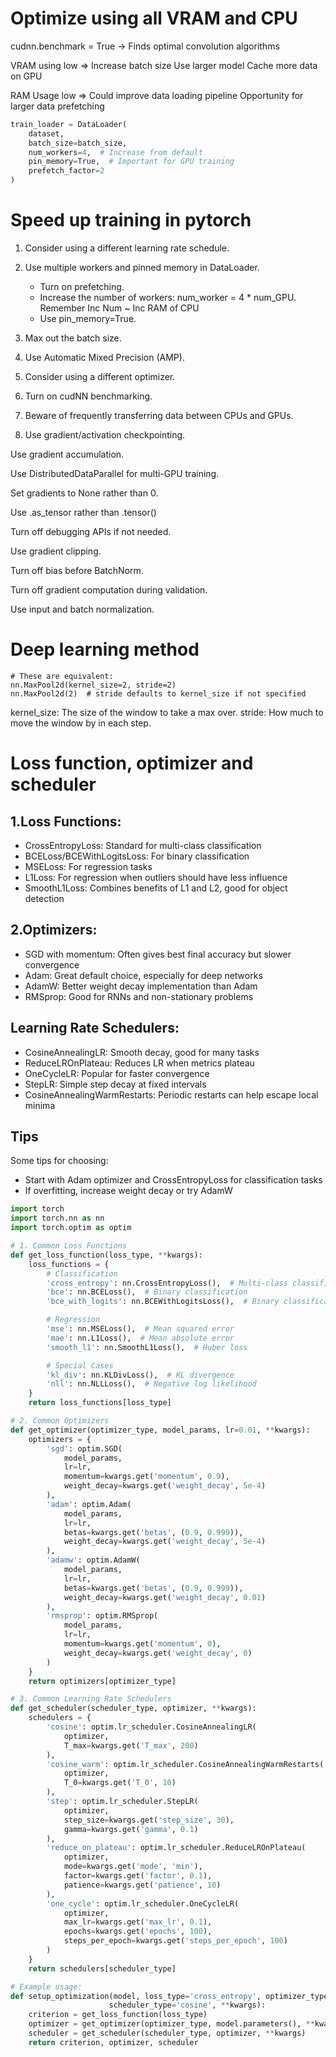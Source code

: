 # Optimize using all VRAM and CPU

cudnn.benchmark = True -> Finds optimal convolution algorithms

VRAM using low =>
Increase batch size
Use larger model
Cache more data on GPU

RAM Usage low =>
Could improve data loading pipeline
Opportunity for larger data prefetching

```python
train_loader = DataLoader(
    dataset,
    batch_size=batch_size,
    num_workers=4,  # Increase from default
    pin_memory=True,  # Important for GPU training
    prefetch_factor=2
)

```

# Speed up training in pytorch

1. Consider using a different learning rate schedule.

2. Use multiple workers and pinned memory in DataLoader.

   - Turn on prefetching.
   - Increase the number of workers: num_worker = 4 \* num_GPU. Remember Inc Num ~ Inc RAM of CPU
   - Use pin_memory=True.

3. Max out the batch size.

4. Use Automatic Mixed Precision (AMP).

5. Consider using a different optimizer.

6. Turn on cudNN benchmarking.

7. Beware of frequently transferring data between CPUs and GPUs.

8. Use gradient/activation checkpointing.

Use gradient accumulation.

Use DistributedDataParallel for multi-GPU training.

Set gradients to None rather than 0.

Use .as_tensor rather than .tensor()

Turn off debugging APIs if not needed.

Use gradient clipping.

Turn off bias before BatchNorm.

Turn off gradient computation during validation.

Use input and batch normalization.

# Deep learning method

```
# These are equivalent:
nn.MaxPool2d(kernel_size=2, stride=2)
nn.MaxPool2d(2)  # stride defaults to kernel_size if not specified
```

kernel_size: The size of the window to take a max over.
stride: How much to move the window by in each step.

# Loss function, optimizer and scheduler

## 1.Loss Functions:

- CrossEntropyLoss: Standard for multi-class classification
- BCELoss/BCEWithLogitsLoss: For binary classification
- MSELoss: For regression tasks
- L1Loss: For regression when outliers should have less influence
- SmoothL1Loss: Combines benefits of L1 and L2, good for object detection

## 2.Optimizers:

- SGD with momentum: Often gives best final accuracy but slower convergence
- Adam: Great default choice, especially for deep networks
- AdamW: Better weight decay implementation than Adam
- RMSprop: Good for RNNs and non-stationary problems

## Learning Rate Schedulers:

- CosineAnnealingLR: Smooth decay, good for many tasks
- ReduceLROnPlateau: Reduces LR when metrics plateau
- OneCycleLR: Popular for faster convergence
- StepLR: Simple step decay at fixed intervals
- CosineAnnealingWarmRestarts: Periodic restarts can help escape local minima

## Tips

Some tips for choosing:

- Start with Adam optimizer and CrossEntropyLoss for classification tasks
- If overfitting, increase weight decay or try AdamW

```python
import torch
import torch.nn as nn
import torch.optim as optim

# 1. Common Loss Functions
def get_loss_function(loss_type, **kwargs):
    loss_functions = {
        # Classification
        'cross_entropy': nn.CrossEntropyLoss(),  # Multi-class classification
        'bce': nn.BCELoss(),  # Binary classification
        'bce_with_logits': nn.BCEWithLogitsLoss(),  # Binary classification with sigmoid

        # Regression
        'mse': nn.MSELoss(),  # Mean squared error
        'mae': nn.L1Loss(),  # Mean absolute error
        'smooth_l1': nn.SmoothL1Loss(),  # Huber loss

        # Special Cases
        'kl_div': nn.KLDivLoss(),  # KL divergence
        'nll': nn.NLLLoss(),  # Negative log likelihood
    }
    return loss_functions[loss_type]

# 2. Common Optimizers
def get_optimizer(optimizer_type, model_params, lr=0.01, **kwargs):
    optimizers = {
        'sgd': optim.SGD(
            model_params,
            lr=lr,
            momentum=kwargs.get('momentum', 0.9),
            weight_decay=kwargs.get('weight_decay', 5e-4)
        ),
        'adam': optim.Adam(
            model_params,
            lr=lr,
            betas=kwargs.get('betas', (0.9, 0.999)),
            weight_decay=kwargs.get('weight_decay', 5e-4)
        ),
        'adamw': optim.AdamW(
            model_params,
            lr=lr,
            betas=kwargs.get('betas', (0.9, 0.999)),
            weight_decay=kwargs.get('weight_decay', 0.01)
        ),
        'rmsprop': optim.RMSprop(
            model_params,
            lr=lr,
            momentum=kwargs.get('momentum', 0),
            weight_decay=kwargs.get('weight_decay', 0)
        )
    }
    return optimizers[optimizer_type]

# 3. Common Learning Rate Schedulers
def get_scheduler(scheduler_type, optimizer, **kwargs):
    schedulers = {
        'cosine': optim.lr_scheduler.CosineAnnealingLR(
            optimizer,
            T_max=kwargs.get('T_max', 200)
        ),
        'cosine_warm': optim.lr_scheduler.CosineAnnealingWarmRestarts(
            optimizer,
            T_0=kwargs.get('T_0', 10)
        ),
        'step': optim.lr_scheduler.StepLR(
            optimizer,
            step_size=kwargs.get('step_size', 30),
            gamma=kwargs.get('gamma', 0.1)
        ),
        'reduce_on_plateau': optim.lr_scheduler.ReduceLROnPlateau(
            optimizer,
            mode=kwargs.get('mode', 'min'),
            factor=kwargs.get('factor', 0.1),
            patience=kwargs.get('patience', 10)
        ),
        'one_cycle': optim.lr_scheduler.OneCycleLR(
            optimizer,
            max_lr=kwargs.get('max_lr', 0.1),
            epochs=kwargs.get('epochs', 100),
            steps_per_epoch=kwargs.get('steps_per_epoch', 100)
        )
    }
    return schedulers[scheduler_type]

# Example usage:
def setup_optimization(model, loss_type='cross_entropy', optimizer_type='adam',
                      scheduler_type='cosine', **kwargs):
    criterion = get_loss_function(loss_type)
    optimizer = get_optimizer(optimizer_type, model.parameters(), **kwargs)
    scheduler = get_scheduler(scheduler_type, optimizer, **kwargs)
    return criterion, optimizer, scheduler
```

